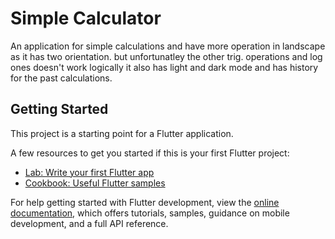 # Simple Calculator

An application for simple calculations and have more operation in landscape as it has two orientation.
but unfortunatley the other trig. operations and log ones doesn't work logically
it also has light and dark mode and has history for the past calculations.

## Getting Started

This project is a starting point for a Flutter application.

A few resources to get you started if this is your first Flutter project:

- [Lab: Write your first Flutter app](https://docs.flutter.dev/get-started/codelab)
- [Cookbook: Useful Flutter samples](https://docs.flutter.dev/cookbook)

For help getting started with Flutter development, view the
[online documentation](https://docs.flutter.dev/), which offers tutorials,
samples, guidance on mobile development, and a full API reference.
